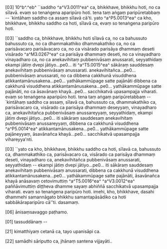 [03] 10^b^.^eb^ ``saddho ^a^V3.0011^ea^ ca, bhikkhave, bhikkhu hoti, no ca  sīlavā. evaṃ so tenaṅgena aparipūro hoti. tena taṃ aṅgaṃ  paripūretabbaṃ -- `kintāhaṃ saddho ca assaṃ sīlavā cā'ti. yato  ^a^P5.0013^ea^ ca kho, bhikkhave, bhikkhu saddho ca hoti, sīlavā  ca, evaṃ so tenaṅgena paripūro hoti.

[03] ``saddho ca, bhikkhave, bhikkhu hoti sīlavā ca, no ca  bahussuto bahussuto ca, no ca dhammakathiko dhammakathiko ca, no ca  parisāvacaro parisāvacaro ca, no ca visārado parisāya dhammaṃ  deseti visārado ^a^M3.0267^ea^ ca parisāya dhammaṃ deseti, no ca vinayadharo  vinayadharo ca, no ca anekavihitaṃ pubbenivāsaṃ anussarati,  seyyathidaṃ ekampi jātiṃ dvepi jātiyo...pe0... iti ^a^T5.0015^ea^ sākāraṃ sauddesaṃ  anekavihitaṃ pubbenivāsaṃ anussarati. anekavihitañca...pe0...  pubbenivāsaṃ anussarati, no ca dibbena cakkhunā visuddhena  atikkantamānusakena...pe0... yathākammūpage satte pajānāti dibbena ca  cakkhunā visuddhena atikkantamānusakena...pe0... yathākammūpage satte  pajānāti, no ca āsavānaṃ khayā...pe0... sacchikatvā upasampajja  viharati. evaṃ so tenaṅgena aparipūro hoti. tena taṃ aṅgaṃ  paripūretabbaṃ -- `kintāhaṃ saddho ca assaṃ, sīlavā ca, bahussuto ca,  dhammakathiko ca, parisāvacaro ca, visārado ca parisāya dhammaṃ  deseyyaṃ, vinayadharo ca, anekavihitañca pubbenivāsaṃ anussareyyaṃ,  seyyathidaṃ, ekampi jātiṃ dvepi jātiyo...pe0... iti sākāraṃ  sauddesaṃ anekavihitaṃ pubbenivāsaṃ anussareyyaṃ, dibbena ca cakkhunā  visuddhena ^a^P5.0014^ea^ atikkantamānusakena...pe0... yathākammūpage  satte pajāneyyaṃ, āsavānañca khayā...pe0... sacchikatvā upasampajja  vihareyya'nti.

[03] ``yato ca kho, bhikkhave, bhikkhu saddho ca hoti, sīlavā  ca, bahussuto ca, dhammakathiko ca, parisāvacaro ca, visārado ca  parisāya dhammaṃ deseti, vinayadharo ca, anekavihitañca pubbenivāsaṃ  anussarati, seyyathidaṃ -- ekampi jātiṃ dvepi jātiyo...pe0... iti  sākāraṃ sauddesaṃ anekavihitaṃ pubbenivāsaṃ anussarati, dibbena ca  cakkhunā visuddhena atikkantamānusakena...pe0... yathākammūpage satte  pajānāti, āsavānañca khayā anāsavaṃ cetovimuttiṃ ^a^T5.0016^ea^ ^a^V3.0012^ea^ paññāvimuttiṃ  diṭṭheva dhamme sayaṃ abhiññā sacchikatvā upasampajja viharati. evaṃ  so tenaṅgena paripūro hoti. imehi, kho, bhikkhave, dasahi dhammehi  samannāgato bhikkhu samantapāsādiko ca hoti sabbākāraparipūro  cā''ti. dasamaṃ.

[06] ānisaṃsavaggo paṭhamo.

[01] tassuddānaṃ --

[21] kimatthiyaṃ cetanā ca, tayo upanisāpi ca.

[22] samādhi sāriputto ca, jhānaṃ santena vijjayāti..